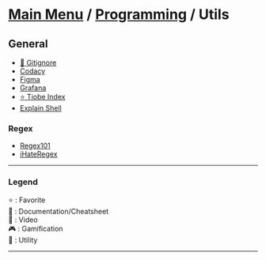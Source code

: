 # [Main Menu](../../README.md) / [Programming](../README.md) / Utils

## General
- [:wrench: Gitignore](https://github.com/github/gitignore)
- [Codacy](https://www.codacy.com/)
- [Figma](https://www.figma.com/)
- [Grafana](https://grafana.com/)
- [:star: Tiobe Index](https://www.tiobe.com/tiobe-index/)
- [Explain Shell](https://explainshell.com/)

### Regex
- [Regex101](https://regex101.com/)
- [iHateRegex](https://ihateregex.io/)

---

### Legend
:star: : Favorite\
:book: : Documentation/Cheatsheet\
:movie_camera: : Video\
:video_game: : Gamification\
:wrench: : Utility

---